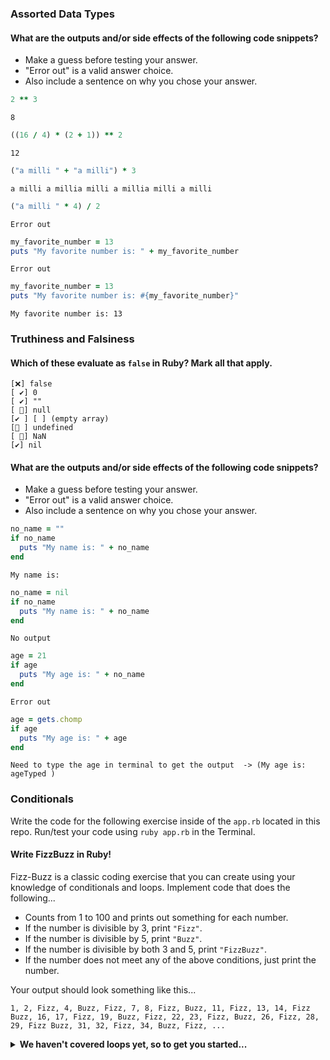 ### Assorted Data Types

#### What are the outputs and/or side effects of the following code snippets?

* Make a guess before testing your answer.
* "Error out" is a valid answer choice.
* Also include a sentence on why you chose your answer.

```rb
2 ** 3
```
```text
8

```

```rb
((16 / 4) * (2 + 1)) ** 2
```
```text
12
```

```rb
("a milli " + "a milli") * 3
```
```text
a milli a millia milli a millia milli a milli
```

```rb
("a milli " * 4) / 2
```
```text
Error out
```

```rb
my_favorite_number = 13
puts "My favorite number is: " + my_favorite_number
```
```text
Error out
```

```rb
my_favorite_number = 13
puts "My favorite number is: #{my_favorite_number}"
```
```text
My favorite number is: 13
```

### Truthiness and Falsiness

#### Which of these evaluate as `false` in Ruby? Mark all that apply.

```text
[❌] false
[ ✔️] 0
[ ✔️] ""
[ 🚫] null
[✔️ ] [ ] (empty array)
[🚫 ] undefined
[ 🚫] NaN
[✔️] nil
```

#### What are the outputs and/or side effects of the following code snippets?

* Make a guess before testing your answer.
* "Error out" is a valid answer choice.
* Also include a sentence on why you chose your answer.

```rb
no_name = ""
if no_name
  puts "My name is: " + no_name
end
```
```text
My name is:
```

```rb
no_name = nil
if no_name
  puts "My name is: " + no_name
end
```
```text
No output
```

```rb
age = 21
if age
  puts "My age is: " + no_name
end
```
```text
Error out
```

```rb
age = gets.chomp
if age
  puts "My age is: " + age
end
```
```text
Need to type the age in terminal to get the output  -> (My age is: ageTyped )
```

### Conditionals

Write the code for the following exercise inside of the `app.rb` located in this repo. Run/test your code using `ruby app.rb` in the Terminal.

#### Write FizzBuzz in Ruby!

Fizz-Buzz is a classic coding exercise that you can create using your knowledge of conditionals and loops. Implement code that does the following...

* Counts from 1 to 100 and prints out something for each number.
* If the number is divisible by 3, print `"Fizz"`.
* If the number is divisible by 5, print `"Buzz"`.
* If the number is divisible by both 3 and 5, print `"FizzBuzz"`.
* If the number does not meet any of the above conditions, just print the number.

Your output should look something like this...
```
1, 2, Fizz, 4, Buzz, Fizz, 7, 8, Fizz, Buzz, 11, Fizz, 13, 14, Fizz Buzz, 16, 17, Fizz, 19, Buzz, Fizz, 22, 23, Fizz, Buzz, 26, Fizz, 28, 29, Fizz Buzz, 31, 32, Fizz, 34, Buzz, Fizz, ...
```

<details>
  <summary><strong>We haven't covered loops yet, so to get you started...</strong></summary>

  ```rb
  i = 1
  while i <= 100
    # Your code goes in here.
    #did it another way
    
nums =(1..100).to_a 
nums.select do |num|
    if num % 5 == 0 and num % 3 == 0
      puts "FizzBuzz"
    elsif num % 5 == 0
      puts "Buzz"
    elsif num % 3 == 0
      puts "Fizz"
    else
      puts num
    end
  end
  ```

</details>
